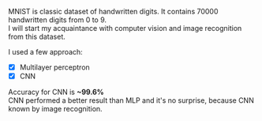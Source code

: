 MNIST is classic dataset of handwritten digits. It contains 70000 handwritten digits from 0 to 9. <br>
I will start my acquaintance with computer vision and image recognition from this dataset. <br>

I used a few approach:

  - [x] Multilayer perceptron
  - [x] CNN
  
Accuracy for CNN is **~99.6%** <br>
CNN performed a better result than MLP and it's no surprise, because CNN known by image recognition.
